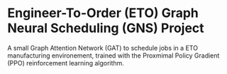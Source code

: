 # Engineer-To-Order (ETO) Graph Neural Scheduling (GNS) Project

A small Graph Attention Network (GAT) to schedule jobs in a ETO manufacturing environement, trained with the Proxmimal Policy Gradient (PPO) reinforcement learning algorithm.
